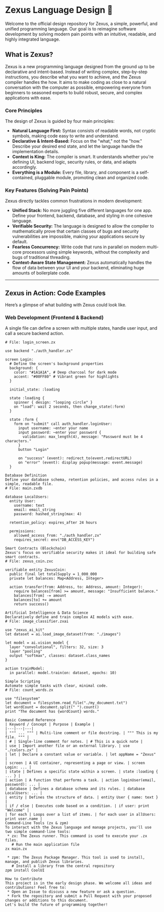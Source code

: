 # Zexus Language Design 🚀

Welcome to the official design repository for Zexus, a simple, powerful, and unified programming language. Our goal is to reimagine software development by solving modern pain points with an intuitive, readable, and highly integrated language.

## What is Zexus?
Zexus is a new programming language designed from the ground up to be declarative and intent-based. Instead of writing complex, step-by-step instructions, you describe what you want to achieve, and the Zexus compiler handles the how. It aims to make coding as close to a natural conversation with the computer as possible, empowering everyone from beginners to seasoned experts to build robust, secure, and complex applications with ease.

### Core Principles
The design of Zexus is guided by four main principles:
 * **Natural Language First:** Syntax consists of readable words, not cryptic symbols, making code easy to write and understand.
 * **Declarative & Intent-Based:** Focus on the "what," not the "how." Describe your desired end state, and let the language handle the implementation details.
 * **Context is King:** The compiler is smart. It understands whether you're defining UI, backend logic, security rules, or data, and adapts accordingly.
 * **Everything is a Module:** Every file, library, and component is a self-contained, pluggable module, promoting clean and organized code.

### Key Features (Solving Pain Points)
Zexus directly tackles common frustrations in modern development:
 * **Unified Stack:** No more juggling five different languages for one app. Define your frontend, backend, database, and styling in one cohesive language.
 * **Verifiable Security:** The language is designed to allow the compiler to mathematically prove that certain classes of bugs and security vulnerabilities are impossible, making your applications secure by default.
 * **Fearless Concurrency:** Write code that runs in parallel on modern multi-core processors using simple keywords, without the complexity and bugs of traditional threading.
 * **Context-Aware State Management:** Zexus automatically handles the flow of data between your UI and your backend, eliminating huge amounts of boilerplate code.

---
## Zexus in Action: Code Examples
Here’s a glimpse of what building with Zexus could look like.

### Web Development (Frontend & Backend)
A single file can define a screen with multiple states, handle user input, and call a secure backend action.
```zexus
# File: login_screen.zx

use backend "./auth_handler.zx"

screen Login:
  # Define the screen's background properties
  background: {
    color: "#1A1A1A", # Deep charcoal for dark mode
    accent: "#00FF80" # Vibrant green for highlights
  }

  initial_state: :loading

  state :loading {
    spinner { design: "looping circle" }
    on "load": wait 2 seconds, then change_state(:form)
  }

  state :form {
    form on "submit" call auth_handler.loginUser:
      input username: ~enter your name
      input password: ~enter your password {
        validation: max_length(4), message: "Password must be 4 characters."
      }
      button "Login"

      on "success" (event): redirect_to(event.redirectURL)
      on "error" (event): display popup(message: event.message)
  }

Database Definition
Define your database schema, retention policies, and access rules in a simple, readable file.
# File: main.zxdb

database LocalUsers:
  entity User:
    username: text
    email: email_string
    password: hashed_string(max: 4)

  retention_policy: expires_after 24 hours

  permissions:
    allowed_access_from: "./auth_handler.zx"
    requires_secret: env("DB_ACCESS_KEY")

Smart Contracts (Blockchain)
Zexus's focus on verifiable security makes it ideal for building safe smart contracts.
# File: zexus_coin.zxc

verifiable entity ZexusCoin:
  public final let totalSupply = 1_000_000
  private let balances: Map<Address, Integer>

  action transfer(from: Address, to: Address, amount: Integer):
    require balances[from] >= amount, message: "Insufficient balance."
    balances[from] -= amount
    balances[to] += amount
    return success()

Artificial Intelligence & Data Science
Declaratively define and train complex AI models with ease.
# File: image_classifier.zxai

use "zexus_ai_kit"
let dataset = ai.load_image_dataset(from: "./images")

let model = ai.vision_model {
  layer "convolutional", filters: 32, size: 3
  layer "pooling"
  output "softmax", classes: dataset.class_names
}

action trainModel:
  in parallel: model.train(on: dataset, epochs: 10)

Simple Scripting
Automate simple tasks with clear, minimal code.
# File: count_words.zx

use "filesystem"
let document = filesystem.read_file("./my_document.txt")
let wordCount = document.split(" ").count()
print "The document has {wordCount} words."

Basic Command Reference
| Keyword / Concept | Purpose | Example |
|---|---|---|
| """ ... """ | Multi-line comment or file docstring. | """ This is my file. """ |
| # | Single-line comment for notes. | # This is a quick note |
| use | Import another file or an external library. | use "./colors.zx" |
| let | Declare a constant value or variable. | let appName = "Zexus" |
| screen | A UI container, representing a page or view. | screen Login: ... |
| state | Defines a specific state within a screen. | state :loading { ... } |
| action | A function that performs a task. | action loginUser(email, password): ... |
| database | Defines a database schema and its rules. | database LocalUsers: ... |
| entity | Defines the structure of data. | entity User { name: text } |
| if / else | Executes code based on a condition. | if user: print "Welcome" |
| for each | Loops over a list of items. | for each user in allUsers: print user.name |
Command-Line Tools (zx & zpm)
To interact with the Zexus language and manage projects, you'll use two simple command-line tools:
 * zx: The Zexus runner. This command is used to execute your .zx files.
   # Run the main application file
zx main.zx

 * zpm: The Zexus Package Manager. This tool is used to install, manage, and publish Zexus libraries.
   # Install a library from the central repository
zpm install CoolUI

How to Contribute
This project is in the early design phase. We welcome all ideas and contributions! Feel free to:
 * Open an Issue to discuss a new feature or ask a question.
 * Fork the repository and submit a Pull Request with your proposed changes or additions to this document.
Let's build the future of programming together!